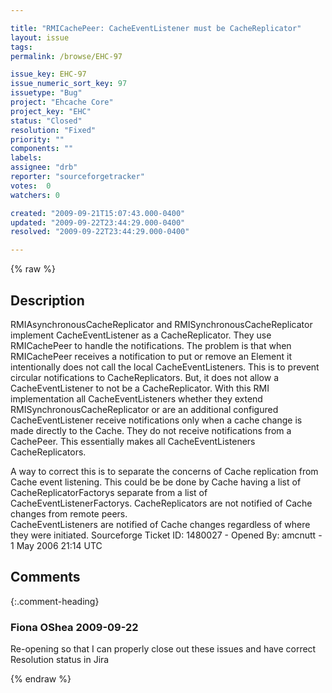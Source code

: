 ```yaml
---

title: "RMICachePeer: CacheEventListener must be CacheReplicator"
layout: issue
tags: 
permalink: /browse/EHC-97

issue_key: EHC-97
issue_numeric_sort_key: 97
issuetype: "Bug"
project: "Ehcache Core"
project_key: "EHC"
status: "Closed"
resolution: "Fixed"
priority: ""
components: ""
labels: 
assignee: "drb"
reporter: "sourceforgetracker"
votes:  0
watchers: 0

created: "2009-09-21T15:07:43.000-0400"
updated: "2009-09-22T23:44:29.000-0400"
resolved: "2009-09-22T23:44:29.000-0400"

---
```




{% raw %}



## Description

<div markdown="1" class="description">

RMIAsynchronousCacheReplicator and 
RMISynchronousCacheReplicator implement 
CacheEventListener as a CacheReplicator.  They use 
RMICachePeer to handle the notifications.  The 
problem is that when RMICachePeer receives a 
notification to put or remove an Element it 
intentionally does not call the local 
CacheEventListeners.  This is to prevent circular 
notifications to CacheReplicators.  But, it does not 
allow a CacheEventListener to not be a 
CacheReplicator.  With this RMI implementation all 
CacheEventListeners whether they extend 
RMISynchronousCacheReplicator or are an additional 
configured CacheEventListener receive notifications 
only when a cache change is made directly to the 
Cache.  They do not receive notifications from a 
CachePeer.  This essentially makes all 
CacheEventListeners CacheReplicators.

A way to correct this is to separate the concerns of 
Cache replication from Cache event listening.  This 
could be be done by Cache having a list of 
CacheReplicatorFactorys separate from a list of 
CacheEventListenerFactorys.  CacheReplicators are not 
notified of Cache changes from remote peers.  
CacheEventListeners are notified of Cache changes 
regardless of where they were initiated.
Sourceforge Ticket ID: 1480027 - Opened By: amcnutt - 1 May 2006 21:14 UTC

</div>

## Comments


{:.comment-heading}
### **Fiona OShea** <span class="date">2009-09-22</span>

<div markdown="1" class="comment">

Re-opening so that I can properly close out these issues and have correct Resolution status in Jira

</div>



{% endraw %}
